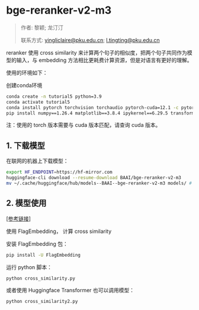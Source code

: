 # bge-reranker-v2-m3

> 作者: 黎颖; 龙汀汀
>
> 联系方式: yingliclaire@pku.edu.cn;   l.tingting@pku.edu.cn

reranker 使用 cross similarity 来计算两个句子的相似度，把两个句子共同作为模型的输入，与 embedding 方法相比更耗费计算资源，但是对语言有更好的理解。

使用的环境如下：

创建conda环境

```bash
conda create -n tutorial5 python=3.9
conda activate tutorial5
conda install pytorch torchvision torchaudio pytorch-cuda=12.1 -c pytorch -c nvidia
pip install numpy==1.26.4 matplotlib==3.8.4 ipykernel==6.29.5 transformers==4.42.4
```

注：使用的 torch 版本需要与 cuda 版本匹配，请查询 cuda 版本。

## 1. 下载模型

在联网的机器上下载模型：

```bash
export HF_ENDPOINT=https://hf-mirror.com
huggingface-cli download --resume-download BAAI/bge-reranker-v2-m3
mv ~/.cache/huggingface/hub/models--BAAI--bge-reranker-v2-m3 models/ # 移动模型到自定义的路径下
```

## 2. 模型使用

[[参考链接]](https://huggingface.co/BAAI/bge-reranker-v2-m3)

使用 FlagEmbedding， 计算 cross similarity

安装 FlagEmbedding 包：

```bash
pip install -U FlagEmbedding
```

运行 python 脚本：
```bash
python cross_similarity.py
```

或者使用 Huggingface Transformer 也可以调用模型：

```bash
python cross_similarity2.py
```

